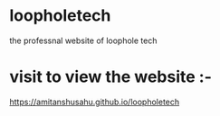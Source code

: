 # loopholetech
the professnal website of loophole tech
# visit to view the website :- 
https://amitanshusahu.github.io/loopholetech
